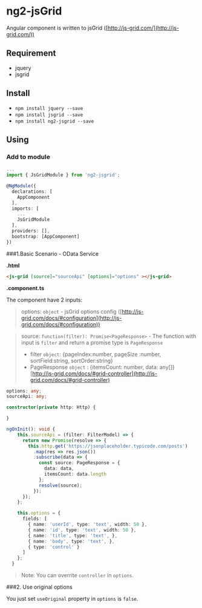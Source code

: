 # ng2-jsGrid
Angular component is written to jsGrid ([http://js-grid.com/](http://js-grid.com/))

## Requirement
- jquery
- jsgrid

## Install
- `npm install jquery --save`
- `npm install jsgrid --save`
- `npm install ng2-jsgrid --save`

## Using

### Add to module
```ts
...
import { JsGridModule } from 'ng2-jsgrid';

@NgModule({
  declarations: [
    AppComponent
  ],
  imports: [
    ...
    JsGridModule
  ],
  providers: [],
  bootstrap: [AppComponent]
})
```

###1.Basic Scenario - OData Service

**.html**
``` html
<js-grid [source]="sourceApi" [options]="options" ></js-grid>
```

**.component.ts**

The component have 2 inputs:
> options: `object` - jsGrid options config ([http://js-grid.com/docs/#configuration](http://js-grid.com/docs/#configuration))

> source: `function(filter): Promise<PageResponse>` - The function with input is `filter` and return a promise type is `PageResponse`
  > - filter `object`: {pageIndex:number, pageSize :number, sortField:string, sortOrder:string}
  > - PageResponse `object` : {itemsCount: number, data: any[]}
[http://js-grid.com/docs/#grid-controller](http://js-grid.com/docs/#grid-controller)

``` ts
options: any;
sourceApi: any;

constructor(private http: Http) {

}

ngOnInit(): void {
    this.sourceApi = (filter: FilterModel) => {
      return new Promise(resolve => {
        this.http.get('https://jsonplaceholder.typicode.com/posts')
          .map(res => res.json())
          .subscribe(data => {
            const source: PageResponse = {
              data: data,
              itemsCount: data.length
            };
            resolve(source);
          });
      });
    };

    this.options = {
      fields: [
        { name: 'userId', type: 'text', width: 50 },
        { name: 'id', type: 'text', width: 50 },
        { name: 'title', type: 'text', },
        { name: 'body', type: 'text', },
        { type: 'control' }
      ]
    };
  }
```

> Note: You can overrite `controller` in `options`.

###2. Use original options

You just set `useOriginal` property in `options` is `false`.
